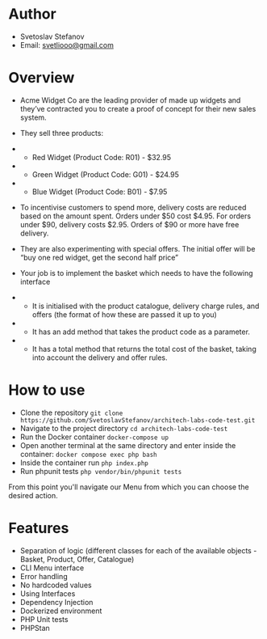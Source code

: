# Author
- Svetoslav Stefanov
- Email: svetliooo@gmail.com

# Overview
- Acme Widget Co are the leading provider of made up widgets and they’ve contracted you to
  create a proof of concept for their new sales system.
- They sell three products:
- - Red Widget (Product Code: R01) - $32.95
- - Green Widget (Product Code: G01) - $24.95
- - Blue Widget (Product Code: B01) - $7.95

    
- To incentivise customers to spend more, delivery costs are reduced based on the amount spent. Orders under $50 cost $4.95. For orders under $90, delivery costs $2.95. Orders of $90 or more have free delivery.
- They are also experimenting with special offers. The initial offer will be “buy one red widget, get the second half price”


- Your job is to implement the basket which needs to have the following interface
- - It is initialised with the product catalogue, delivery charge rules, and offers (the format of how these are passed it up to you)
- - It has an add method that takes the product code as a parameter.
- - It has a total method that returns the total cost of the basket, taking into account the delivery and offer rules.

# How to use
- Clone the repository ```git clone https://github.com/SvetoslavStefanov/architech-labs-code-test.git```
- Navigate to the project directory ```cd architech-labs-code-test```
- Run the Docker container ```docker-compose up```
- Open another terminal at the same directory and enter inside the container: ```docker compose exec php bash```
- Inside the container run ```php index.php```
- Run phpunit tests ```php vendor/bin/phpunit tests```

From this point you'll navigate our Menu from which you can choose the desired action.

# Features
- Separation of logic (different classes for each of the available objects - Basket, Product, Offer, Catalogue)
- CLI Menu interface
- Error handling
- No hardcoded values
- Using Interfaces
- Dependency Injection
- Dockerized environment
- PHP Unit tests
- PHPStan

